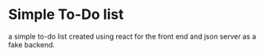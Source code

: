 # Simple To-Do list
 a simple to-do list created using react for the front end and json server as a fake backend.

